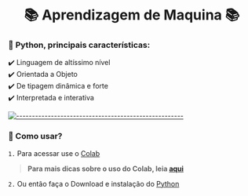<h1 align="center">📚 Aprendizagem de Maquina 📚</h1>

### 📣 **Python, principais características:**

<p align="justify"> 
✔️ Linguagem de altíssimo nível </br>
✔️ Orientada a Objeto</br>
✔️ De tipagem dinâmica e forte</br>
✔️ Interpretada e interativa</br>
</p>

[![-----------------------------------------------------](https://user-images.githubusercontent.com/56088716/103312593-8a37ff80-49eb-11eb-91d3-75488e21a0a9.png) ](#table-of-contents)

### **🤔 Como usar?**

```1.``` Para acessar use o [Colab](https://colab.research.google.com/) 
> **Para mais dicas sobre o uso do Colab, leia [aqui](https://www.alura.com.br/artigos/google-colab-o-que-e-e-como-usar)**

```2.``` Ou então faça o Download e instalação do [Python](https://www.python.org) 
